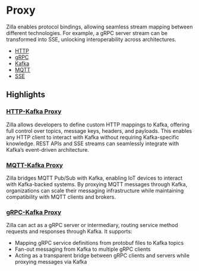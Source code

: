 # Proxy

Zilla enables protocol bindings, allowing seamless stream mapping between different technologies. For example, a gRPC server stream can be transformed into SSE, unlocking interoperability across architectures.

- [HTTP](./http/README.md)
- [gRPC](./grpc/README.md)
- [Kafka](./kafka/README.md)
- [MQTT](./mqtt/README.md)
- [SSE](./sse/README.md)

## Highlights

### [HTTP-Kafka Proxy](/concepts/proxy/http/kafka.md)

Zilla allows developers to define custom HTTP mappings to Kafka, offering full control over topics, message keys, headers, and payloads. This enables any HTTP client to interact with Kafka without requiring Kafka-specific knowledge. REST APIs and SSE streams can seamlessly integrate with Kafka’s event-driven architecture.

### [MQTT-Kafka Proxy](/concepts/proxy/mqtt/kafka.md)

Zilla bridges MQTT Pub/Sub with Kafka, enabling IoT devices to interact with Kafka-backed systems. By proxying MQTT messages through Kafka, organizations can scale their messaging infrastructure while maintaining compatibility with MQTT clients and brokers.

### [gRPC-Kafka Proxy](/concepts/proxy/grpc/kafka.md)

Zilla can act as a gRPC server or intermediary, routing service method requests and responses through Kafka. It supports:

- Mapping gRPC service definitions from protobuf files to Kafka topics
- Fan-out messaging from Kafka to multiple gRPC clients
- Acting as a transparent bridge between gRPC clients and servers while proxying messages via Kafka
